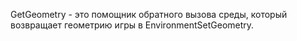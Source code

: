 GetGeometry - это помощник обратного вызова среды, который возвращает геометрию игры в EnvironmentSetGeometry.